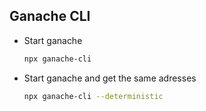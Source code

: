 ## Ganache CLI

-  Start ganache
	```bash
	npx ganache-cli
	```
    
-  Start ganache and get the same adresses
	```bash
	npx ganache-cli --deterministic
	```
    